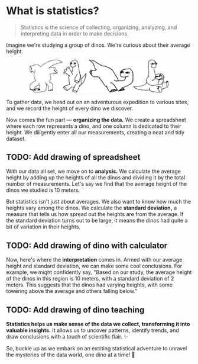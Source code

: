 # What is statistics?

> Statistics is the science of collecting, organizing, analyzing, and interpreting data in order to make decisions.

Imagine we're studying a group of dinos. We're curious about their average height.

<p align="center">
  <picture>
    <source media="(prefers-color-scheme: dark)" srcset="assets/dino-group-white.png" />
    <img width="75%" src="assets/dino-group-black.png" />
  </picture>
</p>

To gather data, we head out on an adventurous expedition to various sites, and we record the height of every dino we discover.

Now comes the fun part — **organizing the data.** We create a spreadsheet where each row represents a dino, and one column is dedicated to their height. We diligently enter all our measurements, creating a neat and tidy dataset.

## TODO: Add drawing of spreadsheet

With our data all set, we move on to **analysis.** We calculate the average height by adding up the heights of all the dinos and dividing it by the total number of measurements. Let's say we find that the average height of the dinos we studied is 10 meters.

But statistics isn't just about averages. We also want to know how much the heights vary among the dinos. We calculate the **standard deviation,** a measure that tells us how spread out the heights are from the average. If the standard deviation turns out to be large, it means the dinos had quite a bit of variation in their heights.

## TODO: Add drawing of dino with calculator

Now, here's where the **interpretation** comes in. Armed with our average height and standard deviation, we can make some cool conclusions. For example, we might confidently say, "Based on our study, the average height of the dinos in this region is 10 meters, with a standard deviation of 2 meters. This suggests that the dinos had varying heights, with some towering above the average and others falling below."

## TODO: Add drawing of dino teaching

**Statistics helps us make sense of the data we collect, transforming it into valuable insights.** It allows us to uncover patterns, identify trends, and draw conclusions with a touch of scientific flair. ✨

So, buckle up as we embark on an exciting statistical adventure to unravel the mysteries of the data world, one dino at a time! 🦖
